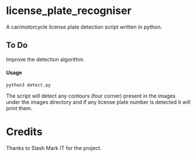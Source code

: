# license_plate_recogniser
A car/motorcycle license plate detection script written in python.

## To Do
Improve the detection algorithm.

#### Usage
`python3 detect.py`

The script will detect any contours (four corner) present in the images under the images directory and if any license plate number is detected it will print them.

# Credits
Thanks to Slash Mark IT for the project.
